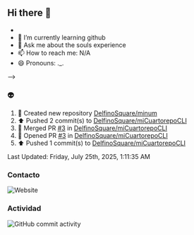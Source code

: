 ## Hi there 👋






- 
- 🌱 I’m currently learning github
- 💬 Ask me about the souls experience
- 📫 How to reach me: N/A
- 😄 Pronouns: ._.

-->
### :alien:
<!--RECENT_ACTIVITY:start-->
1. 📔 Created new repository [DelfinoSquare/minum](https://github.com/DelfinoSquare/minum)<br>
2. ⬆️ Pushed 2 commit(s) to [DelfinoSquare/miCuartorepoCLI](https://github.com/DelfinoSquare/miCuartorepoCLI)<br>
3. 🎉 Merged PR [#3](https://github.com/DelfinoSquare/miCuartorepoCLI/pull/3) in [DelfinoSquare/miCuartorepoCLI](https://github.com/DelfinoSquare/miCuartorepoCLI)<br>
4. 💪 Opened PR [#3](https://github.com/DelfinoSquare/miCuartorepoCLI/pull/3) in [DelfinoSquare/miCuartorepoCLI](https://github.com/DelfinoSquare/miCuartorepoCLI)<br>
5. ⬆️ Pushed 1 commit(s) to [DelfinoSquare/miCuartorepoCLI](https://github.com/DelfinoSquare/miCuartorepoCLI)<br>
<!--RECENT_ACTIVITY:end-->
<!--RECENT_ACTIVITY:last_update-->
Last Updated: Friday, July 25th, 2025, 1:11:35 AM
<!--RECENT_ACTIVITY:last_update_end-->
### Contacto

![Website](https://img.shields.io/website?url=https%3A%2F%2Fgithub.com%2FDelfinoSquare)


### Actividad

![GitHub commit activity](https://img.shields.io/github/commit-activity/m/DelfinoSquare/DelfinoSquare)

